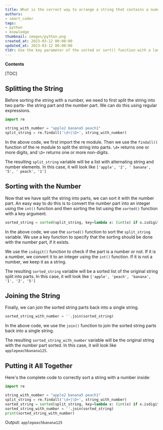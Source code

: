 ```yaml
---
title: What is the correct way to arrange a string that contains a numeric value?
authors:
- smart_coder
tags:
- python
- knowledge
thumbnail: images/python.png
created_at: 2023-03-12 00:00:00
updated_at: 2023-03-12 00:00:00
tldr: Use the key parameter of the sorted or sort() function with a lambda function that extracts the number from the string.
---
```


**Contents**

[TOC]

## Splitting the String

Before sorting the string with a number, we need to first split the string into two parts- the string part and the number part. We can do this using regular expressions. 

```python
import re

string_with_number = "apple2 banana5 peach1"
split_string = re.findall('\d+|\D+', string_with_number)
```
In the above code, we first import the re module. Then we use the `findall()` function of the re module to split the string into parts. `\d+` returns one or more digits, and `\D+` returns one or more non-digits. 

The resulting `split_string` variable will be a list with alternating string and number elements. In this case, it will look like `['apple', '2', ' banana', '5', ' peach', '1']`


## Sorting with the Number

Now that we have split the string into parts, we can sort it with the number part. An easy way to do this is to convert the number part into an integer using the `int()` function and then sorting the list using the `sorted()` function with a key argument.

```python
sorted_string = sorted(split_string, key=lambda x: (int(x) if x.isdigit() else x))

```

In the above code, we use the `sorted()` function to sort the `split_string` variable. We use a key function to specify that the sorting should be done with the number part, if it exists. 

We use the `isdigit()` function to check if the part is a number or not. If it is a number, we convert it to an integer using the `int()` function. If it is not a number, we keep it as a string. 

The resulting `sorted_string` variable will be a sorted list of the original string split into parts. In this case, it will look like `['apple', 'peach', 'banana', '1', '2', '5']`


## Joining the String

Finally, we can join the sorted string parts back into a single string.

```python
sorted_string_with_number = ''.join(sorted_string)
```

In the above code, we use the `join()` function to join the sorted string parts back into a single string. 

The resulting `sorted_string_with_number` variable will be the original string with the number part sorted. In this case, it will look like `applepeachbanana125`. 


## Putting it All Together

Here's the complete code to correctly sort a string with a number inside:

```python
import re

string_with_number = "apple2 banana5 peach1"
split_string = re.findall('\d+|\D+', string_with_number)
sorted_string = sorted(split_string, key=lambda x: (int(x) if x.isdigit() else x))
sorted_string_with_number = ''.join(sorted_string)
print(sorted_string_with_number)
```

Output: `applepeachbanana125`
